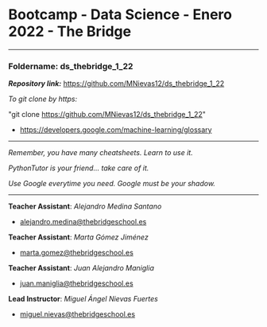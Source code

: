 # Bootcamp - Data Science - Enero 2022 - The Bridge

----------

### **Foldername**: ds_thebridge_1_22

***Repository link:*** https://github.com/MNievas12/ds_thebridge_1_22

*To git clone by https:*

"git clone https://github.com/MNievas12/ds_thebridge_1_22"

- https://developers.google.com/machine-learning/glossary


---------

*Remember, you have many cheatsheets. Learn to use it.*

*PythonTutor is your friend... take care of it.*

*Use Google everytime you need. Google must be your shadow.*

---------

**Teacher Assistant**: *Alejandro Medina Santano*

- alejandro.medina@thebridgeschool.es

**Teacher Assistant**: *Marta Gómez Jiménez*

- marta.gomez@thebridgeschool.es

**Teacher Assistant**: *Juan Alejandro Maniglia*

- juan.maniglia@thebridgeschool.es

**Lead Instructor**: *Miguel Ángel Nievas Fuertes*

- miguel.nievas@thebridgeschool.es